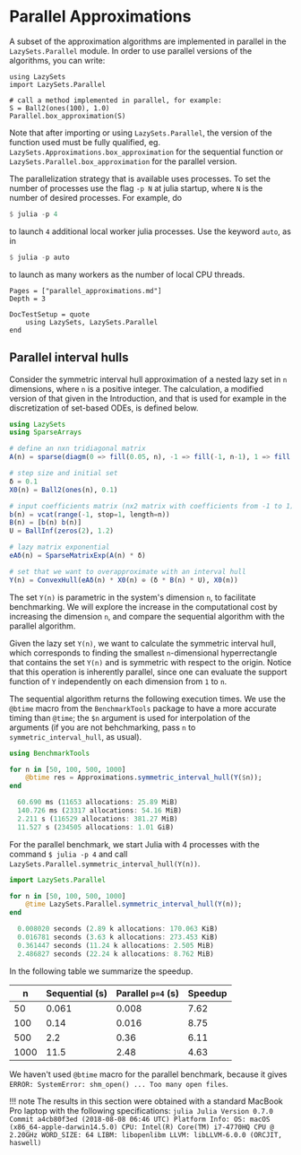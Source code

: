 # Parallel Approximations

A subset of the approximation algorithms are implemented in parallel in the 
`LazySets.Parallel` module. In order to use parallel versions of the algorithms,
you can write:

```@example
using LazySets
import LazySets.Parallel

# call a method implemented in parallel, for example:
S = Ball2(ones(100), 1.0)
Parallel.box_approximation(S)
```

Note that after importing or using `LazySets.Parallel`, the version of the function
used must be fully qualified, eg. `LazySets.Approximations.box_approximation` for the
sequential function or `LazySets.Parallel.box_approximation` for the parallel version.

The parallelization strategy that is available uses processes. To set the number
of processes use the flag `-p N` at julia startup, where `N` is the number of
desired processes. For example, do

```julia
$ julia -p 4
```
to launch `4` additional local worker julia processes. Use the keyword `auto`,
as in
```julia
$ julia -p auto
```
to launch as many workers as the number of local CPU threads.


```@contents
Pages = ["parallel_approximations.md"]
Depth = 3
```

```@meta
DocTestSetup = quote
    using LazySets, LazySets.Parallel
end
```

## Parallel interval hulls 

Consider the symmetric interval hull approximation
of a nested lazy set in `n` dimensions, where `n` is a positive integer.
The calculation, a modified version of that given in the Introduction,
and that is used for example in the discretization of set-based ODEs, is defined
below.

```julia
using LazySets
using SparseArrays

# define an nxn tridiagonal matrix
A(n) = sparse(diagm(0 => fill(0.05, n), -1 => fill(-1, n-1), 1 => fill(-1, n-1)))

# step size and initial set
δ = 0.1
X0(n) = Ball2(ones(n), 0.1)

# input coefficients matrix (nx2 matrix with coefficients from -1 to 1)
b(n) = vcat(range(-1, stop=1, length=n))
B(n) = [b(n) b(n)] 
U = BallInf(zeros(2), 1.2)

# lazy matrix exponential
eAδ(n) = SparseMatrixExp(A(n) * δ)

# set that we want to overapproximate with an interval hull
Y(n) = ConvexHull(eAδ(n) * X0(n) ⊕ (δ * B(n) * U), X0(n))
```

The set `Y(n)` is parametric in the system's dimension `n`, to facilitate
benchmarking. We will explore the increase in the computational cost by increasing
the dimension `n`, and compare the sequential algorithm with the parallel algorithm.

Given the lazy set `Y(n)`, we want to calculate the symmetric interval hull, which
corresponds to finding the smallest `n`-dimensional hyperrectangle that contains
the set `Y(n)` and is symmetric with respect to the origin. Notice that this operation
is inherently parallel, since one can evaluate the support function of `Y` independently
on each dimension from `1` to `n`.

The sequential algorithm returns the following execution times. We use
the `@btime` macro from the `BenchmarkTools` package to have a more accurate
timing than `@time`; the `$n` argument is used for interpolation of the arguments
(if you are not behchmarking, pass `n` to `symmetric_interval_hull`, as usual).

```julia
using BenchmarkTools

for n in [50, 100, 500, 1000]
    @btime res = Approximations.symmetric_interval_hull(Y($n));
end

  60.690 ms (11653 allocations: 25.89 MiB)
  140.726 ms (23317 allocations: 54.16 MiB)
  2.211 s (116529 allocations: 381.27 MiB)
  11.527 s (234505 allocations: 1.01 GiB)
```

For the parallel benchmark, we start Julia with 4 processes with the command
`$ julia -p 4` and call `LazySets.Parallel.symmetric_interval_hull(Y(n))`. 

```julia
import LazySets.Parallel

for n in [50, 100, 500, 1000]
    @time LazySets.Parallel.symmetric_interval_hull(Y(n));
end

  0.008020 seconds (2.89 k allocations: 170.063 KiB)
  0.016781 seconds (3.63 k allocations: 273.453 KiB)
  0.361447 seconds (11.24 k allocations: 2.505 MiB)
  2.486827 seconds (22.24 k allocations: 8.762 MiB)
```

In the following table we summarize the speedup.

|n|Sequential (s)| Parallel `p=4` (s) | Speedup|
|---|----|----|----|
|50| 0.061  | 0.008 | 7.62|
|100| 0.14 | 0.016 | 8.75 |
|500| 2.2  | 0.36 | 6.11|
|1000| 11.5 | 2.48 | 4.63|

We haven't used `@btime` macro for the parallel benchmark, because it gives
`ERROR: SystemError: shm_open() ... Too many open files`.

!!! note
    The results in this section were obtained with a standard MacBook Pro laptop
    with the following specifications:
    ```julia
    Julia Version 0.7.0
    Commit a4cb80f3ed (2018-08-08 06:46 UTC)
    Platform Info:
      OS: macOS (x86_64-apple-darwin14.5.0)
      CPU: Intel(R) Core(TM) i7-4770HQ CPU @ 2.20GHz
      WORD_SIZE: 64
      LIBM: libopenlibm
      LLVM: libLLVM-6.0.0 (ORCJIT, haswell)
    ```